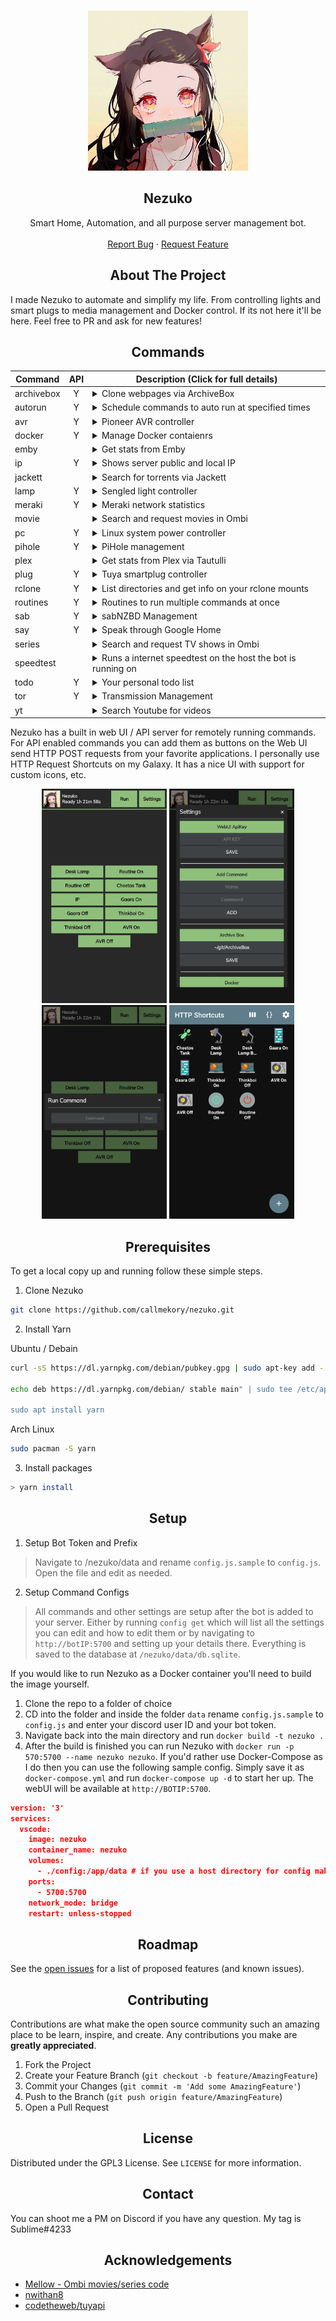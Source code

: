 <!------------------------- PROJECT LoggerO ------------------------->
<br />
<p align="center">
  <a href="https://github.com/callmekory/nezuko">
    <img src="src/core/images/Logo.png" alt="Loggero" width="256" height="256">
  </a>

<h2 align="center"><b>Nezuko</b></h2>

  <p align="center">
    Smart Home, Automation, and all purpose server management bot.
    <br />
    <br />
    <a href="https://github.com/callmekory/nezuko/issues">Report Bug</a>
    ·
    <a href="https://github.com/callmekory/nezuko/issues">Request Feature</a>
  </p>
</p>

<!------------------------- ABOUT THE PROJECT ------------------------->

<h2 align="center"><b>About The Project</b></h2>

I made Nezuko to automate and simplify my life. From controlling lights and smart plugs to media management and Docker control. If its not here it'll be here. Feel free to PR and ask for new features!

<!------------------------- COMMANDS ------------------------->

<h2 align="center"><b>Commands</b></h2>

| Command    | API | Description (Click for full details)                                                                                                                                                                                                                                                                                                                                                                                                                                                                                                                                                                                      |
| ---------- | :-: | ------------------------------------------------------------------------------------------------------------------------------------------------------------------------------------------------------------------------------------------------------------------------------------------------------------------------------------------------------------------------------------------------------------------------------------------------------------------------------------------------------------------------------------------------------------------------------------------------------------------------- |
| archivebox |  Y  | <details><summary>Clone webpages via ArchiveBox</summary><p>Commands:<p><ul><li><b>[ url ]</b> - Url to add</li></ul></details>                                                                                                                                                                                                                                                                                                                                                                                                                                                                                           |
| autorun    |  Y  | <details><summary>Schedule commands to auto run at specified times</summary><p>Commands:<p><p>Times should follow the format [ 10:00pm 1:25am etc ]</p></br><ul><li><b>list</b> - List all auto commands</li><li><b>add [ time ][ command ]</b> - Add command to autorun</li><li><b>remove [ time ][ command ]</b> - Remove command from autorun</li><li><b>disable [ time ][ command ]</b> - Disabled a autorun command</li><li><b>enable [ time ][ command ]</b> - Enable a autorun command</li><li><b>changetime [ old time ][ new time ]</b> - Change the run time for the commands</li></ul></details>               |
| avr        |  Y  | <details><summary>Pioneer AVR controller</summary><p>Commands:<p><ul><li><b>on/off</b> - Power on/off</li><li><b>vol</b> - Show current volume</li><li><b>vol [ 0-100 ]</b> - Set AVR volume</li></ul></details>                                                                                                                                                                                                                                                                                                                                                                                                          |
| docker     |  Y  | <details><summary>Manage Docker contaienrs</summary><p>Commands:<p><ul><li><b>list [ running/paused/exited/etc ]</b> - List containers</li><li><b>stop/start/restart/etc [ container name ]</b> - Manage container states</li></ul></details>                                                                                                                                                                                                                                                                                                                                                                             |
| emby       |     | <details><summary>Get stats from Emby</summary><p>Commands:<p><ul><li><b>stats</b> - Media library stats</li><li><b>recent [ movies/series/music ]</b> - View recent media and get links to watch</li><li><b>streams</b> - View who and whats currently streaming</li></ul></details>                                                                                                                                                                                                                                                                                                                                     |
| ip         |  Y  | <details><summary>Shows server public and local IP</summary></details>                                                                                                                                                                                                                                                                                                                                                                                                                                                                                                                                                    |
| jackett    |     | <details><summary>Search for torrents via Jackett</summary><p>Commands:<p><ul><li><b>[ search term ]</b> - Torrent to search for</li></ul></details>                                                                                                                                                                                                                                                                                                                                                                                                                                                                      |
| lamp       |  Y  | <details><summary>Sengled light controller</summary><p>Commands:<p><ul><li><b>list</b> - List all lights</li><li><b>[ light name ]</b> - Toggle light on/off</li><li><b>[ light name ][ on/off ]</b> - Set light state</li><li><b>[ light name ] 0-100</b> - Set light brightness</li></ul></details>                                                                                                                                                                                                                                                                                                                     |
| meraki     |  Y  | <details><summary>Meraki network statistics</summary><p>Commands:<p><ul><li><b>list</b> - List all devices on network</li></ul></details>                                                                                                                                                                                                                                                                                                                                                                                                                                                                                 |
| movie      |     | <details><summary>Search and request movies in Ombi</summary><p>Commands:<p><ul><li><b>[ movie name ]</b> - Movie to search for</li></ul></details>                                                                                                                                                                                                                                                                                                                                                                                                                                                                       |
| pc         |  Y  | <details><summary>Linux system power controller</summary><p>Commands:<p><ul><li><b>on/off/restart</b> - State to set system</li></ul><p>Requires addon in core/addons/powerserver to be running on the system you want to control.</p></details>                                                                                                                                                                                                                                                                                                                                                                          |
| pihole     |  Y  | <details><summary>PiHole management</summary><p>Commands:<p><ul><li><b>stats</b> - List usage statistics</li><li><b>on/off</b> - Enable/disable DNS filtering</li></ul></details>                                                                                                                                                                                                                                                                                                                                                                                                                                         |
| plex       |     | <details><summary>Get stats from Plex via Tautulli</summary><p>Commands:<p><ul><li><b>stats</b> - Media library stats</li><li><b>recent [ movies/series/music ]</b> - View recent media and get links to watch</li><li><b>streams</b> - View who and whats currently streaming</li></ul></details>                                                                                                                                                                                                                                                                                                                        |
| plug       |  Y  | <details><summary>Tuya smartplug controller</summary><p>Commands:<p><ul><li><b>list</b> - List all devices from config</li><li><b>[ device name ]</b> - Toggle device on/off</li><li><b>[ device name ][ on/off ]</b> - Set device state</li></ul></details>                                                                                                                                                                                                                                                                                                                                                              |
| rclone     |  Y  | <details><summary>List directories and get info on your rclone mounts</summary><p>Commands:<p><ul><li><b>ls [ /some/rclone/dir ]</b> - List files in a dir and navigate in pages</li><li><b>size[ /some/rclone/dir ]</b> - Get the size of a dir on rclone</li></ul></details>                                                                                                                                                                                                                                                                                                                                            |
| routines   |  Y  | <details><summary>Routines to run multiple commands at once</summary><p>Commands:<p><ul><li><b>list</b> - List all routines</li><li><b>add [ routine name ][ command ]</b> - Add command to routine</li><li><b>remove [ routine name ][ command ]</b> - Remove command from routine</li><li><b>run [ routine name ]</b> - Runs specified routine</li><li><b>disable [ routine name ][ command ]</b> - Disabled a command inside a routine</li><li><b>enable [ routine name ][ command ]</b> - Enable a command inside a routine</li><li><b>rename [ routine name ][ new name ]</b> - Rename a routine</li></ul></details> |
| sab        |  Y  | <details><summary>sabNZBD Management</summary><p>Commands:<p><ul><li><b>list</b> - List all downloads in queue</li><li><b>add</b> - Add NZB's via link</li></ul></details>                                                                                                                                                                                                                                                                                                                                                                                                                                                |
| say        |  Y  | <details><summary>Speak through Google Home</summary><p>Commands:<p><ul><li><b>say [ wake up my g ]</b> - Text to be spoken</li></ul></details>                                                                                                                                                                                                                                                                                                                                                                                                                                                                           |
| series     |     | <details><summary>Search and request TV shows in Ombi</summary><p>Commands:<p><ul><li><b>[ series name ]</b> - Series to search for</li></ul></details>                                                                                                                                                                                                                                                                                                                                                                                                                                                                   |
| speedtest  |     | <details><summary>Runs a internet speedtest on the host the bot is running on</summary></details>                                                                                                                                                                                                                                                                                                                                                                                                                                                                                                                         |
| todo       |  Y  | <details><summary>Your personal todo list</summary><p>Commands:<p><ul><li><b>list</b> - List all todos</li><li><b>add [ take out trash ]</b> - Add a todo</li><li><b>remove [ # ]</b> - Remove a todo</li></ul></details>                                                                                                                                                                                                                                                                                                                                                                                                 |
| tor        |  Y  | <details><summary>Transmission Management</summary><p>Commands:<p><ul><li><b>list</b> - List all downloads in queue</li><li><b>add [ magnet link ]</b> - Add Torrent via link</li></ul></details>                                                                                                                                                                                                                                                                                                                                                                                                                         |
| yt         |     | <details><summary>Search Youtube for videos</summary><p>Commands:<p><ul><li><b>[ search term ]</b> - Video to search for</li></ul></details>                                                                                                                                                                                                                                                                                                                                                                                                                                                                              |

<!------------------------- Web UI ------------------------->

Nezuko has a built in web UI / API server for remotely running commands. For API enabled commands you can add them as buttons on the Web UI send HTTP POST requests from your favorite applications. I personally use HTTP Request Shortcuts on my Galaxy. It has a nice UI with support for custom icons, etc.

<div align="center">
<img src="src/core/images/screenshots/app1.png" width="200px" />
<img src="src/core/images/screenshots/app2.png" width="200px" />
<img src="src/core/images/screenshots/app3.png" width="200px" />
<img src="src/core/images/screenshots/app4.png" width="200px" />
</div>

<!------------------------- GETTING STARTED ------------------------->

<h2 align="center"><b>Prerequisites</b></h2>

To get a local copy up and running follow these simple steps.

1. Clone Nezuko

```sh
git clone https://github.com/callmekory/nezuko.git
```

2. Install Yarn

Ubuntu / Debain

```sh
curl -sS https://dl.yarnpkg.com/debian/pubkey.gpg | sudo apt-key add -

echo deb https://dl.yarnpkg.com/debian/ stable main" | sudo tee /etc/apt/sources.list.d/yarn.list

sudo apt install yarn
```

Arch Linux

```sh
sudo pacman -S yarn
```

3. Install packages

```sh
> yarn install
```

<h2 align="center"><b>Setup</b></h2>

1. Setup Bot Token and Prefix

> Navigate to /nezuko/data and rename `config.js.sample` to `config.js`. Open the file and edit as needed.

2. Setup Command Configs

> All commands and other settings are setup after the bot is added to your server. Either by running `config get` which will list all the settings you can edit and how to edit them or by navigating to `http://botIP:5700` and setting up your details there. Everything is saved to the database at `/nezuko/data/db.sqlite`.

If you would like to run Nezuko as a Docker container you'll need to build the image yourself.

1. Clone the repo to a folder of choice
2. CD into the folder and inside the folder `data` rename `config.js.sample` to `config.js` and enter your discord user ID and your bot token.
3. Navigate back into the main directory and run `docker build -t nezuko .`
4. After the build is finished you can run Nezuko with `docker run -p 570:5700 --name nezuko nezuko`. If you'd rather use Docker-Compose as I do then you can use the following sample config. Simply save it as `docker-compose.yml` and run `docker-compose up -d` to start her up. The webUI will be available at `http://BOTIP:5700`.

```json
version: '3'
services:
  vscode:
    image: nezuko
    container_name: nezuko
    volumes:
      - ./config:/app/data # if you use a host directory for config make sure you copy the config.js file into it before running the bot
    ports:
      - 5700:5700
    network_mode: bridge
    restart: unless-stopped
```

<h2 align="center"><b>Roadmap</b></h2>

See the [open issues](https://github.com/callmekory/nezuko/issues) for a
list of proposed features (and known issues).

<!------------------------- CONTRIBUTING ------------------------->

<h2 align="center"><b>Contributing</b></h2>

Contributions are what make the open source community such an amazing place to
be learn, inspire, and create. Any contributions you make are **greatly
appreciated**.

1. Fork the Project
2. Create your Feature Branch (`git checkout -b feature/AmazingFeature`)
3. Commit your Changes (`git commit -m 'Add some AmazingFeature'`)
4. Push to the Branch (`git push origin feature/AmazingFeature`)
5. Open a Pull Request

<!------------------------- LICENSE ------------------------->

<h2 align="center"><b>License</b></h2>

Distributed under the GPL3 License. See `LICENSE` for more information.

<!------------------------- CONTACT ------------------------->

<h2 align="center"><b>Contact</b></h2>

You can shoot me a PM on Discord if you have any question. My tag is Sublime#4233

<!------------------------- ACKNOWLEDGEMENTS ------------------------->

<h2 align="center"><b>Acknowledgements</b></h2>

- [Mellow - Ombi movies/series code](https://github.com/v0idp/Mellow)
- [nwithan8](https://github.com/nwithan8)
- [codetheweb/tuyapi](https://github.com/codetheweb/tuyapi)

<!------------------------- MARKDOWN LINKS & IMAGES ------------------------->
